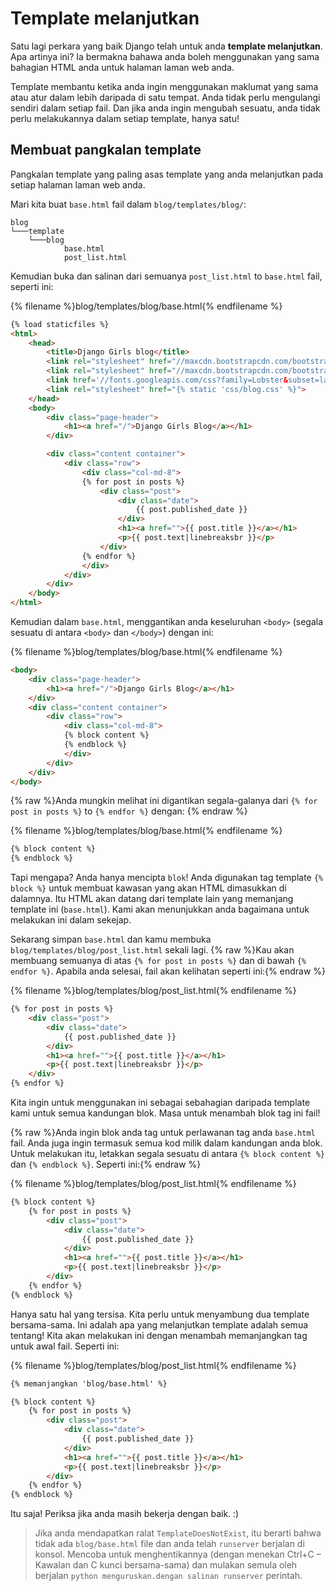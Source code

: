 # Template melanjutkan

Satu lagi perkara yang baik Django telah untuk anda **template melanjutkan**. Apa artinya ini? Ia bermakna bahawa anda boleh menggunakan yang sama bahagian HTML anda untuk halaman laman web anda.

Template membantu ketika anda ingin menggunakan maklumat yang sama atau atur dalam lebih daripada di satu tempat. Anda tidak perlu mengulangi sendiri dalam setiap fail. Dan jika anda ingin mengubah sesuatu, anda tidak perlu melakukannya dalam setiap template, hanya satu!

## Membuat pangkalan template

Pangkalan template yang paling asas template yang anda melanjutkan pada setiap halaman laman web anda.

Mari kita buat `base.html` fail dalam `blog/templates/blog/`:

    blog
    └───template
        └───blog
                base.html
                post_list.html
    

Kemudian buka dan salinan dari semuanya `post_list.html` to `base.html` fail, seperti ini:

{% filename %}blog/templates/blog/base.html{% endfilename %}

```html
{% load staticfiles %}
<html>
    <head>
        <title>Django Girls blog</title>
        <link rel="stylesheet" href="//maxcdn.bootstrapcdn.com/bootstrap/3.2.0/css/bootstrap.min.css">
        <link rel="stylesheet" href="//maxcdn.bootstrapcdn.com/bootstrap/3.2.0/css/bootstrap-theme.min.css">
        <link href='//fonts.googleapis.com/css?family=Lobster&subset=latin,latin-ext' rel='stylesheet' type='text/css'>
        <link rel="stylesheet" href="{% static 'css/blog.css' %}">
    </head>
    <body>
        <div class="page-header">
            <h1><a href="/">Django Girls Blog</a></h1>
        </div>

        <div class="content container">
            <div class="row">
                <div class="col-md-8">
                {% for post in posts %}
                    <div class="post">
                        <div class="date">
                            {{ post.published_date }}
                        </div>
                        <h1><a href="">{{ post.title }}</a></h1>
                        <p>{{ post.text|linebreaksbr }}</p>
                    </div>
                {% endfor %}
                </div>
            </div>
        </div>
    </body>
</html>
```

Kemudian dalam `base.html`, menggantikan anda keseluruhan `<body>` (segala sesuatu di antara `<body>` dan `</body>`) dengan ini:

{% filename %}blog/templates/blog/base.html{% endfilename %}

```html
<body>
    <div class="page-header">
        <h1><a href="/">Django Girls Blog</a></h1>
    </div>
    <div class="content container">
        <div class="row">
            <div class="col-md-8">
            {% block content %}
            {% endblock %}
            </div>
        </div>
    </div>
</body>
```

{% raw %}Anda mungkin melihat ini digantikan segala-galanya dari `{% for post in posts %}` to `{% endfor %}` dengan: {% endraw %}

{% filename %}blog/templates/blog/base.html{% endfilename %}

```html
{% block content %}
{% endblock %}
```

Tapi mengapa? Anda hanya mencipta `blok`! Anda digunakan tag template `{% block %}` untuk membuat kawasan yang akan HTML dimasukkan di dalamnya. Itu HTML akan datang dari template lain yang memanjang template ini (`base.html`). Kami akan menunjukkan anda bagaimana untuk melakukan ini dalam sekejap.

Sekarang simpan `base.html` dan kamu membuka `blog/templates/blog/post_list.html` sekali lagi. {% raw %}Kau akan membuang semuanya di atas `{% for post in posts %}` dan di bawah `{% endfor %}`. Apabila anda selesai, fail akan kelihatan seperti ini:{% endraw %}

{% filename %}blog/templates/blog/post_list.html{% endfilename %}

```html
{% for post in posts %}
    <div class="post">
        <div class="date">
            {{ post.published_date }}
        </div>
        <h1><a href="">{{ post.title }}</a></h1>
        <p>{{ post.text|linebreaksbr }}</p>
    </div>
{% endfor %}
```

Kita ingin untuk menggunakan ini sebagai sebahagian daripada template kami untuk semua kandungan blok. Masa untuk menambah blok tag ini fail!

{% raw %}Anda ingin blok anda tag untuk perlawanan tag anda `base.html` fail. Anda juga ingin termasuk semua kod milik dalam kandungan anda blok. Untuk melakukan itu, letakkan segala sesuatu di antara `{% block content %}` dan `{% endblock %}`. Seperti ini:{% endraw %}

{% filename %}blog/templates/blog/post_list.html{% endfilename %}

```html
{% block content %}
    {% for post in posts %}
        <div class="post">
            <div class="date">
                {{ post.published_date }}
            </div>
            <h1><a href="">{{ post.title }}</a></h1>
            <p>{{ post.text|linebreaksbr }}</p>
        </div>
    {% endfor %}
{% endblock %}
```

Hanya satu hal yang tersisa. Kita perlu untuk menyambung dua template bersama-sama. Ini adalah apa yang melanjutkan template adalah semua tentang! Kita akan melakukan ini dengan menambah memanjangkan tag untuk awal fail. Seperti ini:

{% filename %}blog/templates/blog/post_list.html{% endfilename %}

```html
{% memanjangkan 'blog/base.html' %}

{% block content %}
    {% for post in posts %}
        <div class="post">
            <div class="date">
                {{ post.published_date }}
            </div>
            <h1><a href="">{{ post.title }}</a></h1>
            <p>{{ post.text|linebreaksbr }}</p>
        </div>
    {% endfor %}
{% endblock %}
```

Itu saja! Periksa jika anda masih bekerja dengan baik. :)

> Jika anda mendapatkan ralat `TemplateDoesNotExist`, itu berarti bahwa tidak ada `blog/base.html` file dan anda telah `runserver` berjalan di konsol. Mencoba untuk menghentikannya (dengan menekan Ctrl+C – Kawalan dan C kunci bersama-sama) dan mulakan semula oleh berjalan `python menguruskan.dengan salinan runserver` perintah.